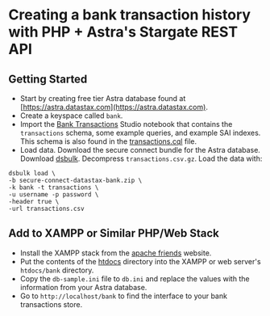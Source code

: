 # Creating a bank transaction history with PHP + Astra's Stargate REST API

## Getting Started

- Start by creating free tier Astra database found at [https://astra.datastax.com](https://astra.datastax.com).
- Create a keyspace called `bank`.
- Import the [Bank Transactions](/bank-transactions.studio-nb.tar) Studio notebook that contains the `transactions` schema, some example queries, and example SAI indexes.  This schema is also found in the [transactions.cql](/transactions.cql) file.
- Load data.  Download the secure connect bundle for the Astra database.  Download [dsbulk](https://downloads.datastax.com/#bulk-loader).  Decompress `transactions.csv.gz`. Load the data with:

```
dsbulk load \
-b secure-connect-datastax-bank.zip \
-k bank -t transactions \
-u username -p password \
-header true \
-url transactions.csv
```

## Add to XAMPP or Similar PHP/Web Stack

- Install the XAMPP stack from the [apache friends](https://www.apachefriends.org/index.html) website.
- Put the contents of the [htdocs](/htdocs) directory into the XAMPP or web server's `htdocs/bank` directory.
- Copy the `db-sample.ini` file to `db.ini` and replace the values with the information from your Astra database.
- Go to `http://localhost/bank` to find the interface to your bank transactions store.